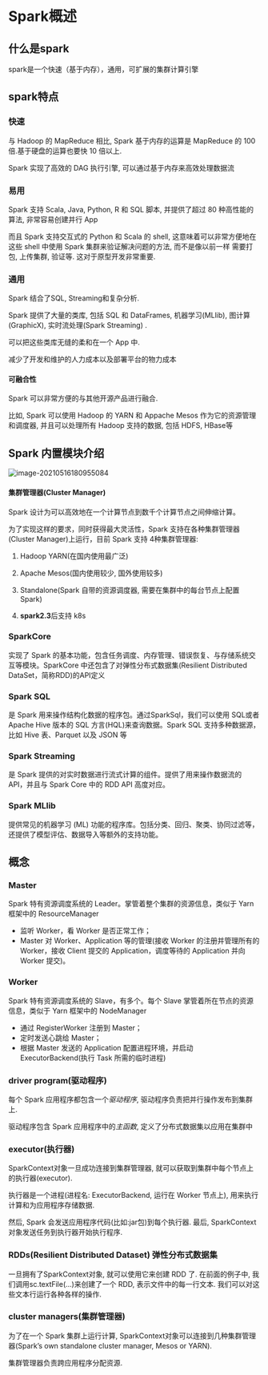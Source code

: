 # Spark概述

## 什么是spark

spark是一个快速（基于内存），通用，可扩展的集群计算引擎

## spark特点

### 快速

与 Hadoop 的 MapReduce 相比, Spark 基于内存的运算是 MapReduce 的 100 倍.基于硬盘的运算也要快 10 倍以上.

Spark 实现了高效的 DAG 执行引擎, 可以通过基于内存来高效处理数据流

### 易用

Spark 支持 Scala, Java, Python, R 和 SQL 脚本, 并提供了超过 80 种高性能的算法, 非常容易创建并行 App

而且 Spark 支持交互式的 Python 和 Scala 的 shell, 这意味着可以非常方便地在这些 shell 中使用 Spark 集群来验证解决问题的方法, 而不是像以前一样 需要打包, 上传集群, 验证等. 这对于原型开发非常重要.

### 通用

Spark 结合了SQL, Streaming和复杂分析.

Spark 提供了大量的类库, 包括 SQL 和 DataFrames, 机器学习(MLlib), 图计算(GraphicX), 实时流处理(Spark Streaming) .

可以把这些类库无缝的柔和在一个 App 中.

减少了开发和维护的人力成本以及部署平台的物力成本

#### 可融合性

Spark 可以非常方便的与其他开源产品进行融合.

比如, Spark 可以使用 Hadoop 的 YARN 和 Appache Mesos 作为它的资源管理和调度器, 并且可以处理所有 Hadoop 支持的数据, 包括 HDFS, HBase等

## Spark 内置模块介绍

![image-20210516180955084](https://raw.githubusercontent.com/privking/king-note-images/master/img/note/image-20210516180955084-1621159802-727686.png)

#### 集群管理器(Cluster Manager)

Spark 设计为可以高效地在一个计算节点到数千个计算节点之间伸缩计算。

为了实现这样的要求，同时获得最大灵活性，Spark 支持在各种集群管理器(Cluster Manager)上运行，目前 Spark 支持 4种集群管理器:

1. Hadoop YARN(在国内使用最广泛)

2. Apache Mesos(国内使用较少, 国外使用较多)

3. Standalone(Spark 自带的资源调度器, 需要在集群中的每台节点上配置 Spark)
4. **spark2.3**后支持 k8s

### SparkCore

实现了 Spark 的基本功能，包含任务调度、内存管理、错误恢复、与存储系统交互等模块。SparkCore 中还包含了对弹性分布式数据集(Resilient Distributed DataSet，简称RDD)的API定义

### Spark SQL

是 Spark 用来操作结构化数据的程序包。通过SparkSql，我们可以使用 SQL或者Apache Hive 版本的 SQL 方言(HQL)来查询数据。Spark SQL 支持多种数据源，比如 Hive 表、Parquet 以及 JSON 等

### Spark Streaming

是 Spark 提供的对实时数据进行流式计算的组件。提供了用来操作数据流的 API，并且与 Spark Core 中的 RDD API 高度对应。

### Spark MLlib

提供常见的机器学习 (ML) 功能的程序库。包括分类、回归、聚类、协同过滤等，还提供了模型评估、数据导入等额外的支持功能。

## 概念

### Master

Spark 特有资源调度系统的 Leader。掌管着整个集群的资源信息，类似于 Yarn 框架中的 ResourceManager

- 监听 Worker，看 Worker 是否正常工作；
- Master 对 Worker、Application 等的管理(接收 Worker 的注册并管理所有的Worker，接收 Client 提交的 Application，调度等待的 Application 并向Worker 提交)。

### Worker

Spark 特有资源调度系统的 Slave，有多个。每个 Slave 掌管着所在节点的资源信息，类似于 Yarn 框架中的 NodeManager

- 通过 RegisterWorker 注册到 Master；
- 定时发送心跳给 Master；
-  根据 Master 发送的 Application 配置进程环境，并启动 ExecutorBackend(执行 Task 所需的临时进程)

### driver program(驱动程序)

每个 Spark 应用程序都包含一个*驱动程序*, 驱动程序负责把并行操作发布到集群上.

驱动程序包含 Spark 应用程序中的*主函数*, 定义了分布式数据集以应用在集群中

### executor(执行器)

SparkContext对象一旦成功连接到集群管理器, 就可以获取到集群中每个节点上的执行器(executor).

执行器是一个进程(进程名: ExecutorBackend, 运行在 Worker 节点上), 用来执行计算和为应用程序存储数据.

然后, Spark 会发送应用程序代码(比如:jar包)到每个执行器. 最后, SparkContext对象发送任务到执行器开始执行程序.

### RDDs(Resilient Distributed Dataset) 弹性分布式数据集

一旦拥有了SparkContext对象, 就可以使用它来创建 RDD 了. 在前面的例子中, 我们调用sc.textFile(...)来创建了一个 RDD, 表示文件中的每一行文本. 我们可以对这些文本行运行各种各样的操作.

### cluster managers(集群管理器)

为了在一个 Spark 集群上运行计算, SparkContext对象可以连接到几种集群管理器(Spark’s own standalone cluster manager, Mesos or YARN).

集群管理器负责跨应用程序分配资源.
